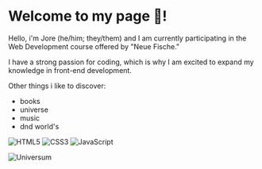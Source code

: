 # Welcome to my page 🚀! 

Hello, i'm Jore (he/him; they/them) and I am currently participating in the Web Development course offered by "Neue Fische." 

I have a strong passion for coding, which is why I am excited to expand my knowledge in front-end development. 

Other things i like to discover: 
- books
- universe
- music
- dnd world's

![HTML5](https://img.shields.io/badge/-HTML5-%23E44D27?style=flat-square&logo=html5&logoColor=ffffff)
![CSS3](https://img.shields.io/badge/-CSS3-%231572B6?style=flat-square&logo=css3)
![JavaScript](https://img.shields.io/badge/-JavaScript-%23F7DF1C?style=flat-square&logo=javascript&logoColor=000000&labelColor=%23F7DF1C&color=%23FFCE5A)

![Universum](https://as1.ftcdn.net/v2/jpg/00/84/69/88/1000_F_84698832_dAuTo66TeueUCVpc7RuX6ld3n1SxlyjF.jpg)

